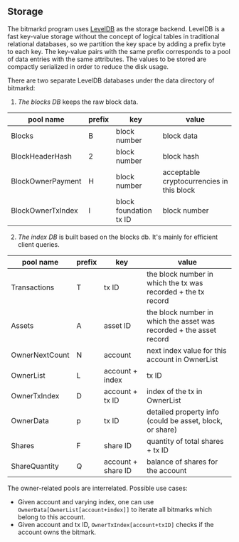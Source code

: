 ## Storage

The bitmarkd program uses [LevelDB](https://github.com/google/leveldb) as the storage backend. LevelDB is a fast key-value storage without the concept of logical tables in traditional relational databases, so we partition the key space by adding a prefix byte to each key. The key-value pairs with the same prefix corresponds to a pool of data entries with the same attributes. The values to be stored are compactly serialized in order to reduce the disk usage.

There are two separate LevelDB databases under the data directory of bitmarkd:

1. *The blocks DB* keeps the raw block data.

| pool name | prefix | key | value |
|-----------|--------|-----|-------|
| Blocks            | B | block number              | block data 
| BlockHeaderHash   | 2 | block number              | block hash           
| BlockOwnerPayment | H | block number              | acceptable cryptocurrencies in this block
| BlockOwnerTxIndex | I | block foundation tx ID    | block number

2. *The index DB* is built based on the blocks db. It's mainly for efficient client queries.

| pool name | prefix | key | value |
|-----------|--------|-----|-------|
| Transactions      | T | tx ID              | the block number in which the tx was recorded + the tx record 
| Assets            | A | asset ID           | the block number in which the asset was recorded + the asset record
| OwnerNextCount    | N | account            | next index value for this account in OwnerList
| OwnerList         | L | account + index    | tx ID
| OwnerTxIndex      | D | account + tx ID    | index of the tx in OwnerList
| OwnerData         | p | tx ID              | detailed property info (could be asset, block, or share)
| Shares            | F | share ID           | quantity of total shares + tx ID
| ShareQuantity     | Q | account + share ID | balance of shares for the account

The owner-related pools are interrelated. Possible use cases:

- Given account and varying index, one can use `OwnerData[OwnerList[account+index]]` to iterate all bitmarks which belong to this account.
- Given account and tx ID, `OwnerTxIndex[account+txID]` checks if the account owns the bitmark.
